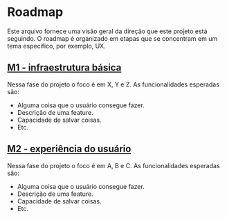 # Roadmap

Este arquivo fornece uma visão geral da direção que este projeto está seguindo. O roadmap é organizado em etapas que se concentram em um tema específico, por exemplo, UX.

## [M1 - infraestrutura básica](https://github.com/grintex/template/milestone/1)

Nessa fase do projeto o foco é em X, Y e Z. As funcionalidades esperadas são:

- Alguma coisa que o usuário consegue fazer.
- Descrição de uma feature.
- Capacidade de salvar coisas.
- Etc.

## [M2 - experiência do usuário](https://github.com/grintex/template/milestone/2)

Nessa fase do projeto o foco é em A, B e C. As funcionalidades esperadas são:

- Alguma coisa que o usuário consegue fazer.
- Descrição de uma feature.
- Capacidade de salvar coisas.
- Etc.